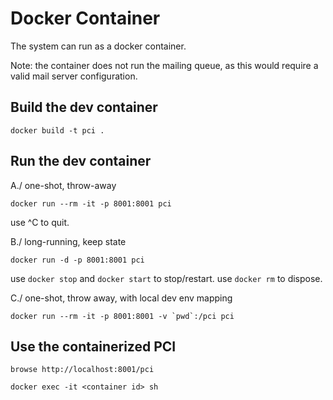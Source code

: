 Docker Container
================

The system can run as a docker container.

Note: the container does not run the mailing queue,
as this would require a valid mail server configuration.


Build the dev container
-----------------------

	docker build -t pci .


Run the dev container
---------------------

A./ one-shot, throw-away

	docker run --rm -it -p 8001:8001 pci

use ^C to quit.


B./ long-running, keep state

	docker run -d -p 8001:8001 pci

use `docker stop` and `docker start` to stop/restart.
use `docker rm` to dispose.


C./ one-shot, throw away, with local dev env mapping

	docker run --rm -it -p 8001:8001 -v `pwd`:/pci pci


Use the containerized PCI
-------------------------

	browse http://localhost:8001/pci

	docker exec -it <container id> sh
